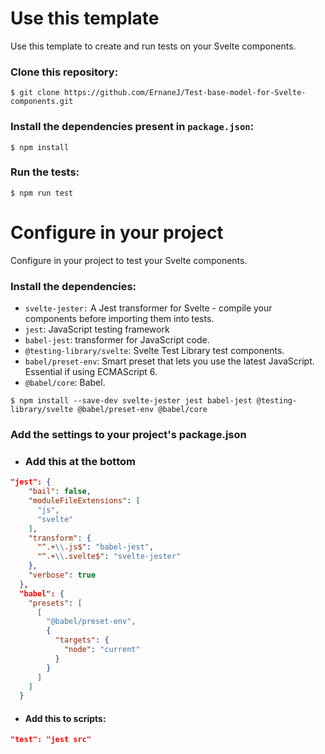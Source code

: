 # Use this template
Use this template to create and run tests on your Svelte components.
### Clone this repository:
```git
$ git clone https://github.com/ErnaneJ/Test-base-model-for-Svelte-components.git
```
### Install the dependencies present in `package.json`:
```npm
$ npm install
```
### Run the tests:
```npm
$ npm run test
```

# Configure in your project
Configure in your project to test your Svelte components.

### Install the dependencies:
- `svelte-jester:` A Jest transformer for Svelte - compile your components before importing them into tests. 
- `jest`: JavaScript testing framework
- `babel-jest`: transformer for JavaScript code. 
- `@testing-library/svelte`: Svelte Test Library test components.
- `babel/preset-env`: Smart preset that lets you use the latest JavaScript. Essential if using ECMAScript 6.
- `@babel/core`: Babel.

```npm
$ npm install --save-dev svelte-jester jest babel-jest @testing-library/svelte @babel/preset-env @babel/core
```    

### Add the settings to your project's package.json

- ### Add this at the bottom
```json
"jest": {
    "bail": false,
    "moduleFileExtensions": [
      "js",
      "svelte"
    ],
    "transform": {
      "^.+\\.js$": "babel-jest",
      "^.+\\.svelte$": "svelte-jester"
    },
    "verbose": true
  },
  "babel": {
    "presets": [
      [
        "@babel/preset-env",
        {
          "targets": {
            "node": "current"
          }
        }
      ]
    ]
  }
```
- #### Add this to scripts:   
```json
"test": "jest src"
```  

